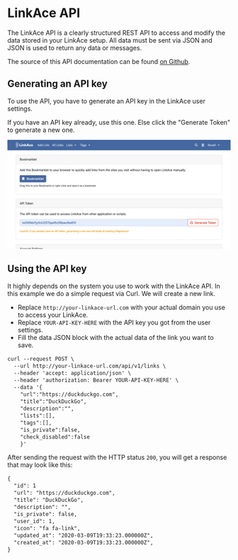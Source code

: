 # LinkAce API

The LinkAce API is a clearly structured REST API to access and modify the data stored in your LinkAce setup. All data must be sent via JSON and JSON is used to return any data or messages.

The source of this API documentation can be found [on Github](https://github.com/Kovah/LinkAce-API-Docs).


## Generating an API key

To use the API, you have to generate an API key in the LinkAce user settings.

If you have an API key already, use this one. Else click the "Generate Token" to generate a new one.

![Preview of the user settings](../assets/images/linkace_settings_api_key.png)


## Using the API key

It highly depends on the system you use to work with the LinkAce API. In this example we do a simple request via Curl. We will create a new link.

* Replace `http://your-linkace-url.com` with your actual domain you use to access your LinkAce.
* Replace `YOUR-API-KEY-HERE` with the API key you got from the user settings.
* Fill the data JSON block with the actual data of the link you want to save.

```
curl --request POST \
  --url http://your-linkace-url.com/api/v1/links \
  --header 'accept: application/json' \
  --header 'authorization: Bearer YOUR-API-KEY-HERE' \
  --data '{
    "url":"https://duckduckgo.com",
    "title":"DuckDuckGo",
    "description":"",
    "lists":[],
    "tags":[],
    "is_private":false,
    "check_disabled":false
    }'
```

After sending the request with the HTTP status `200`, you will get a response that may look like this:

```
{
  "id": 1
  "url": "https://duckduckgo.com",
  "title": "DuckDuckGo",
  "description": "",
  "is_private": false,
  "user_id": 1,
  "icon": "fa fa-link",
  "updated_at": "2020-03-09T19:33:23.000000Z",
  "created_at": "2020-03-09T19:33:23.000000Z",
}
```
